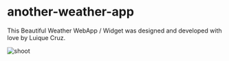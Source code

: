 # another-weather-app
This Beautiful Weather WebApp / Widget  was designed and developed with love by Luique Cruz.

![shoot](https://cloud.githubusercontent.com/assets/12043837/24320823/f23613c2-111b-11e7-820e-601a0e52a022.png)
